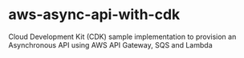 # aws-async-api-with-cdk
Cloud Development Kit (CDK) sample implementation to provision an Asynchronous API using AWS API Gateway, SQS and Lambda
